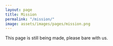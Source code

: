 ```yaml
---
layout: page
title: Mission
permalink: "/mission/"
image: assets/images/pages/mission.png
---
```


This page is still being made, please bare with us.


